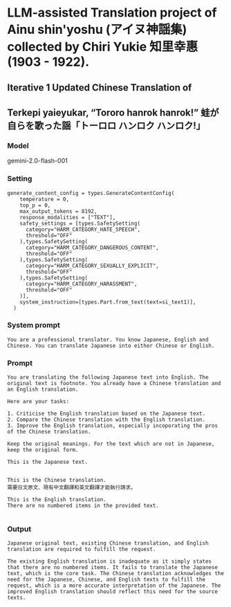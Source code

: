 # LLM-assisted Translation project of Ainu shin'yoshu (アイヌ神謡集) collected by Chiri Yukie 知里幸惠 (1903 - 1922).

## Iterative 1 Updated Chinese Translation of

## Terkepi yaieyukar, “Tororo hanrok hanrok!” 蛙が自らを歌った謡「トーロロ ハンロク ハンロク!」

### Model
gemini-2.0-flash-001

### Setting
```
generate_content_config = types.GenerateContentConfig(
    temperature = 0,
    top_p = 0,
    max_output_tokens = 8192,
    response_modalities = ["TEXT"],
    safety_settings = [types.SafetySetting(
      category="HARM_CATEGORY_HATE_SPEECH",
      threshold="OFF"
    ),types.SafetySetting(
      category="HARM_CATEGORY_DANGEROUS_CONTENT",
      threshold="OFF"
    ),types.SafetySetting(
      category="HARM_CATEGORY_SEXUALLY_EXPLICIT",
      threshold="OFF"
    ),types.SafetySetting(
      category="HARM_CATEGORY_HARASSMENT",
      threshold="OFF"
    )],
    system_instruction=[types.Part.from_text(text=si_text1)],
  )
```

### System prompt
```
You are a professional translator. You know Japanese, English and Chinese. You can translate Japanese into either Chinese or English.
```

### Prompt
```
You are translating the following Japanese text into English. The original text is footnote. You already have a Chinese translation and an English translation.

Here are your tasks:

1. Criticise the English translation based on the Japanese text. 
2. Compare the Chinese translation with the English translation.
3. Improve the English translation, especially incoporating the pros of the Chinese translation.

Keep the original meanings. For the text which are not in Japanese, keep the original form.

This is the Japanese text.


This is the Chinese translation.
需要日文原文、現有中文翻譯和英文翻譯才能執行請求。

This is the English translation.
There are no numbered items in the provided text.


```

### Output
```
Japanese original text, existing Chinese translation, and English translation are required to fulfill the request.

The existing English translation is inadequate as it simply states that there are no numbered items. It fails to translate the Japanese text, which is the core task. The Chinese translation acknowledges the need for the Japanese, Chinese, and English texts to fulfill the request, which is a more accurate interpretation of the Japanese. The improved English translation should reflect this need for the source texts.
```

